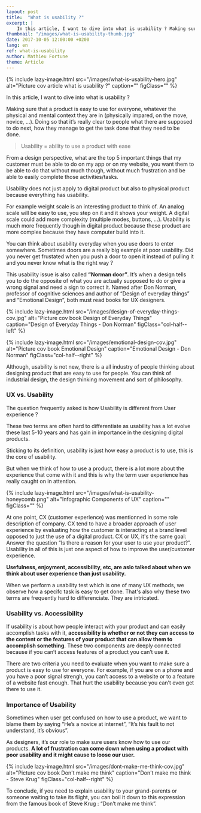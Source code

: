 ```yaml
---
layout: post
title:  "What is usability ?"
excerpt: |
    In this article, I want to dive into what is usability ? Making sure that a product is easy to use for everyone, whatever the physical and mental context they are in (physically impared, on the move, novice, ...).
thumbnail: "/images/what-is-usability-thumb.jpg"
date: 2017-10-05 12:00:00 +0200
lang: en
ref: what-is-usability
author: Mathieu Fortune
theme: Article
---
```


{% include lazy-image.html src="/images/what-is-usability-hero.jpg" alt="Picture cov article what is usability ?" caption="" figClass="" %}

In this article, I want to dive into what is usability ?

Making sure that a product is easy to use for everyone, whatever the physical and mental context they are in (physically impared, on the move, novice, ...).
Doing so that it’s really clear to people what there are supposed to do next, how they manage to get the task done that they need to be done.

<blockquote class="col-half--left">Usability = ability to use a product with ease</blockquote>

From a design perspective, what are the top 5 important things that my customer must be able to do on my app or on my website, you want them to be able to do that without much though, without much frustration and be able to easily complete those activities/tasks.

Usability does not just apply to digital product but also to physical product because everything has usability.

For example weight scale is an interesting product to think of. An analog scale will be easy to use, you step on it and it shows your weight. A digital scale could add more complexity (multiple modes, buttons, ...). Usability is much more frequently though in digital product because these product are more complex because they have computer build into it.

You can think about usability everyday when you use doors to enter somewhere. Sometimes doors are a really big example at poor usability. Did you never get frustated when you push a door to open it instead of pulling it and you never know what is the right way ?

This usability issue is also called **“Norman door”**. It’s when a design tells you to do the opposite of what you are actually supposed to do or give a wrong signal and need a sign to correct it.
Named after Don Norman, professor of cognitive sciences and author of “Design of everyday things” and “Emotional Design”, both must read books for UX designers.

{% include lazy-image.html src="/images/design-of-everyday-things-cov.jpg" alt="Picture cov book Design of Everyday Things" caption="Design of Everyday Things - Don Norman" figClass="col-half--left" %}

{% include lazy-image.html src="/images/emotional-design-cov.jpg" alt="Picture cov book Emotional Design" caption="Emotional Design - Don Norman" figClass="col-half--right" %}

<div class="clearfix"></div>

Although, usability is not new, there is a all industry of people thinking about designing product that are easy to use for people. You can think of industrial design, the design thinking movement and sort of philosophy.

### UX vs. Usability

The question frequently asked is how Usability is different from User experience ?

These two terms are often hard to differentiate as usability has a lot evolve these last 5-10 years and has gain in importance in the designing digital products.

Sticking to its definition, usability is just how easy a product is to use, this is the core of usability.

But when we think of how to use a product, there is a lot more about the experience that come with it and this is why the term user experience has really caught on in attention.

{% include lazy-image.html src="/images/what-is-usability-honeycomb.png" alt="Infographic Components of UX" caption="" figClass="" %}

At one point, CX (customer experience) was mentionned in some role description of company. CX tend to have a broader approach of user experience by evaluating how the customer is interacting at a brand level opposed to just the use of a digital product. CX or UX, it's the same goal: Answer the question “Is there a reason for your user to use your product?”. Usability in all of this is just one aspect of how to improve the user/customer experience.

**Usefulness, enjoyment, accessibility, etc, are aslo talked about when we think about user experience than just usability.**

When we perform a usability test which is one of many UX methods, we observe how a specifc task is easy to get done. That's also why these two terms are frequently hard to differenciate. They are intricated.

### Usability vs. Accessibility

If usability is about how people interact with your product and can easily accomplish tasks with it, **accessibility is whether or not they can access to the content or the features of your product that can allow them to accomplish something**. These two components are deeply connected because if you can’t access features of a product you can’t use it.

There are two criteria you need to evaluate when you want to make sure a product is easy to use for everyone.
For example, if you are on a phone and you have a poor signal strengh, you can’t access to a website or to a feature of a website fast enough. That hurt the usability because you can’t even get there to use it.

### Importance of Usability

Sometimes when user get confused on how to use a product, we want to blame them by saying “He’s a novice at internet”, “It’s his fault to not understand, it’s obvious”.

As designers, it’s our role to make sure users know how to use our products.
**A lot of frustration can come down when using a product with poor usability and it might cause to loose our user.**

{% include lazy-image.html src="/images/dont-make-me-think-cov.jpg" alt="Picture cov book Don't make me think" caption="Don't make me think - Steve Krug" figClass="col-half--right" %}

To conclude, if you need to explain usability to your grand-parents or someone waiting to take its flight, you can boil it down to this expression from the famous book of Steve Krug : “Don’t make me think”.


